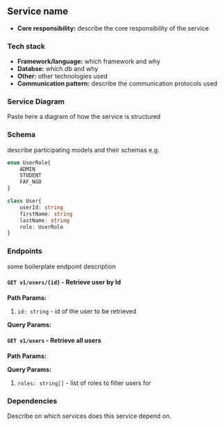 ## Service name

* **Core responsibility:** describe the core responsibility of the service

### Tech stack

* **Framework/language:** which framework and why
* **Databse:** which db and why
* **Other:** other technologies used
* **Communication pattern:** describe the communication protocols used

### Service Diagram

Paste here a diagram of how the service is structured

### Schema

describe participating models and their schemas e.g.

```typescript
enum UserRole{
    ADMIN
    STUDENT
    FAF_NGO
}

class User{
    userId: string
    firstName: string
    lastName: string
    role: UserRole
}
```

### Endpoints

some boilerplate endpoint description

#### `GET v1/users/{id}` - Retrieve user by Id

**Path Params:**

1. `id: string` - id of the user to be retrieved

**Query Params:**

#### `GET v1/users` - Retrieve all users

**Path Params:**

**Query Params:**

1. `roles: string[]` - list of roles to filter users for

### Dependencies

Describe on which services does this service depend on.
